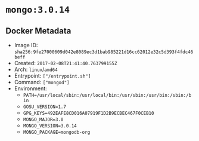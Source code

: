 # `mongo:3.0.14`

## Docker Metadata

- Image ID: `sha256:9fe27000609d042e8089ec3d1bab985221d16cc62012e32c5d393f4fdc46beff`
- Created: `2017-02-08T21:41:40.763799155Z`
- Arch: `linux`/`amd64`
- Entrypoint: `["/entrypoint.sh"]`
- Command: `["mongod"]`
- Environment:
  - `PATH=/usr/local/sbin:/usr/local/bin:/usr/sbin:/usr/bin:/sbin:/bin`
  - `GOSU_VERSION=1.7`
  - `GPG_KEYS=492EAFE8CD016A07919F1D2B9ECBEC467F0CEB10`
  - `MONGO_MAJOR=3.0`
  - `MONGO_VERSION=3.0.14`
  - `MONGO_PACKAGE=mongodb-org`
